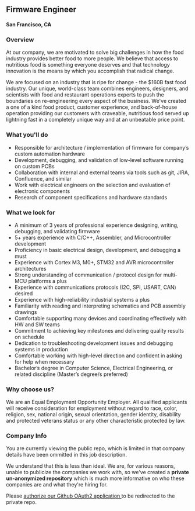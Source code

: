 ## Firmware Engineer
#### San Francisco, CA

### Overview
At our company, we are motivated to solve big challenges in how the food industry provides better food to more people. We believe that access to nutritious food is something everyone deserves and that technology innovation is the means by which you accomplish that radical change.

We are focused on an industry that is ripe for change - the $160B fast food industry. Our unique, world-class team combines engineers, designers, and scientists with food and restaurant operations experts to push the boundaries on re-engineering every aspect of the business. We've created a one of a kind food product, customer experience, and back-of-house operation providing our customers with craveable, nutritious food served up lightning fast in a completely unique way and at an unbeatable price point.

### What you'll do
+	Responsible for architecture / implementation of firmware for company’s custom automation hardware
+	Development, debugging, and validation of low-level software running on custom PCBs
+	Collaboration with internal and external teams via tools such as git, JIRA, Confluence, and similar
+	Work with electrical engineers on the selection and evaluation of electronic components
+	Research of component specifications and hardware standards

### What we look for
+	A minimum of 3 years of professional experience designing, writing, debugging, and validating firmware
+	5+ years experience with C/C++, Assembler, and Microcontroller development
+	Proficiency in basic electrical design, development, and debugging a must
+	Experience with Cortex M3, M0+, STM32 and AVR microcontroller architectures
+	Strong understanding of communication / protocol design for multi-MCU platforms a plus
+	Experience with communications protocols (I2C, SPI, USART, CAN) desired
+	Experience with high-reliability industrial systems a plus
+	Familiarity with reading and interpreting schematics and PCB assembly drawings
+	Comfortable supporting many devices and coordinating effectively with HW and SW teams
+	Commitment to achieving key milestones and delivering quality results on schedule
+	Dedication to troubleshooting development issues and debugging systems in production
+	Comfortable working with high-level direction and confident in asking for help when necessary
+	Bachelor’s degree in Computer Science, Electrical Engineering, or related discipline (Master’s degree/s preferred)

### Why choose us?
We are an Equal Employment Opportunity Employer. All qualified applicants will receive consideration for employment without regard to race, color, religion, sex, national origin, sexual orientation, gender identity, disability and protected veterans status or any other characteristic protected by law.

### Company Info
You are currently viewing the public repo, which is limited in that company details have been ommitted in this job description.  
    
We understand that this is less than ideal.  We are, for various reasons, unable to publicize the companies we work with, so we've
created a **private un-anonymized repository** which is much more informative on who these companies are and what they're hiring for.  
    
Please [authorize our Github OAuth2 application ](http://localhost:3000/users/auth/github?job_id=rwf0c2e-firmware-engineer) to be redirected to the private repo.
